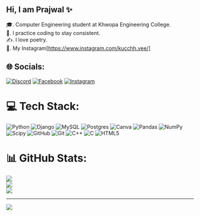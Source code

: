 ## Hi, I am Prajwal ✨

🎓. Computer Engineering student at Khwopa Engineering College.<br/>
🧠. I practice coding to stay consistent.<br/>
✍️. I love poetry.<br/>
🔗. My Instagram[https://www.instagram.com/kucchh.vee/]



## 🌐 Socials:
[![Discord](https://img.shields.io/badge/Discord-%237289DA.svg?logo=discord&logoColor=white)](https://discord.gg/its_prajwal._) [![Facebook](https://img.shields.io/badge/Facebook-%231877F2.svg?logo=Facebook&logoColor=white)](https://facebook.com/Thisis.Prajwal53) [![Instagram](https://img.shields.io/badge/Instagram-%23E4405F.svg?logo=Instagram&logoColor=white)](https://instagram.com/kucchh.vee) 

# 💻 Tech Stack:
![Python](https://img.shields.io/badge/python-3670A0?style=for-the-badge&logo=python&logoColor=ffdd54) ![Django](https://img.shields.io/badge/django-%23092E20.svg?style=for-the-badge&logo=django&logoColor=white) ![MySQL](https://img.shields.io/badge/mysql-4479A1.svg?style=for-the-badge&logo=mysql&logoColor=white) ![Postgres](https://img.shields.io/badge/postgres-%23316192.svg?style=for-the-badge&logo=postgresql&logoColor=white) ![Canva](https://img.shields.io/badge/Canva-%2300C4CC.svg?style=for-the-badge&logo=Canva&logoColor=white) ![Pandas](https://img.shields.io/badge/pandas-%23150458.svg?style=for-the-badge&logo=pandas&logoColor=white) ![NumPy](https://img.shields.io/badge/numpy-%23013243.svg?style=for-the-badge&logo=numpy&logoColor=white) ![Scipy](https://img.shields.io/badge/SciPy-%230C55A5.svg?style=for-the-badge&logo=scipy&logoColor=%white) ![GitHub](https://img.shields.io/badge/github-%23121011.svg?style=for-the-badge&logo=github&logoColor=white) ![Git](https://img.shields.io/badge/git-%23F05033.svg?style=for-the-badge&logo=git&logoColor=white) ![C++](https://img.shields.io/badge/c++-%2300599C.svg?style=for-the-badge&logo=c%2B%2B&logoColor=white) ![C](https://img.shields.io/badge/c-%2300599C.svg?style=for-the-badge&logo=c&logoColor=white) ![HTML5](https://img.shields.io/badge/html5-%23E34F26.svg?style=for-the-badge&logo=html5&logoColor=white)
# 📊 GitHub Stats:
![](https://github-readme-stats.vercel.app/api?username=Iam-Prajwal&theme=merko&hide_border=false&include_all_commits=false&count_private=false)<br/>
![](https://nirzak-streak-stats.vercel.app/?user=Iam-Prajwal&theme=merko&hide_border=false)<br/>
![](https://github-readme-stats.vercel.app/api/top-langs/?username=Iam-Prajwal&theme=merko&hide_border=false&include_all_commits=false&count_private=false&layout=compact)

---
[![](https://visitcount.itsvg.in/api?id=Iam-Prajwal&icon=5&color=0)](https://visitcount.itsvg.in)

<!-- Proudly created with GPRM ( https://gprm.itsvg.in ) -->
